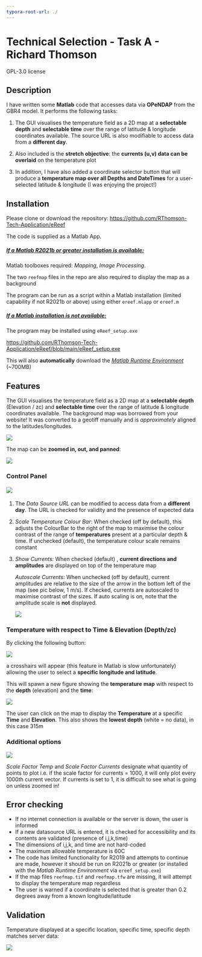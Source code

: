 ```yaml
---
typora-root-url: ./
---
```


# **Technical Selection - Task A - Richard Thomson**

GPL-3.0 license

## Description

I have written some **Matlab** code that accesses data via **OPeNDAP** from the GBR4 model. It performs the following tasks:

1. The GUI visualises the temperature field as a 2D map at a **selectable depth** and **selectable time** over the range of latitude & longitude coordinates available. The source URL is also modifiable to access data from a **different day**.

2. Also included is the **stretch objective**: the **currents (u,v) data can be overlaid** on the temperature plot

3. In addition, I have also added a coordinate selector button that will produce a **temperature map over all Depths and DateTimes** for a user-selected latitude & longitude (I was enjoying the project!)

   

## Installation

Please clone or download the repository: https://github.com/RThomson-Tech-Application/eReef

The code is supplied as a Matlab App. 

##### <u>If a Matlab R2021b or greater installation is available:</u>

Matlab toolboxes required: *Mapping*, *Image Processing*.

The two `reefmap` files in the repo are also required to display the map as a background

The program can be run as a script within a Matlab installation (limited capability if not R2021b or above) using either `ereef.mlapp` or `ereef.m`

##### <u>If a Matlab installation is not available:</u>

The program may be installed using `eReef_setup.exe`

https://github.com/RThomson-Tech-Application/eReef/blob/main/eReef_setup.exe

This will also **automatically** download the *[Matlab Runtime Environment](https://au.mathworks.com/products/compiler/matlab-runtime.html)* (~700MB)



## Features

The GUI visualises the temperature field as a 2D map at a **selectable depth** (Elevation / zc) and **selectable time** over the range of latitude & longitude coordinates available. The background map was borrowed from your website! It was converted to a geotiff manually and is *approximately* aligned to the latitudes/longitudes.

![](/screenshots/mainGui.PNG)



The map can be **zoomed in, out, and panned**:

![](/screenshots/mapZoom.png)



### Control Panel

#### ![](/screenshots/controlPanel2.png)

1. The *Data Source URL* can be modified to access data from a **different day**. The URL is checked for validity and the presence of expected data

2. *Scale Temperature Colour Bar*: When checked (off by default), this adjusts the ColourBar to the right of the map to maximise the colour contrast of the range of **temperatures** present at a particular depth & time. If unchecked (default), the temperature colour scale remains constant

3. *Show Currents:* When checked (default) , **current directions and amplitudes** are displayed on top of the temperature map

   *Autoscale Currents:* When unchecked (off by default), current amplitudes are relative to the size of the arrow in the bottom left of the map (see pic below, 1 m/s). If checked, currents are autoscaled to maximise contrast of the sizes. If auto scaling is on, note that the amplitude scale is **not** displayed.

     ![](/screenshots/currentsScale.PNG)



### Temperature with respect to Time & Elevation (Depth/zc) 

By clicking the following button:

![](/screenshots/button.PNG)

a crosshairs will appear (this feature in Matlab is slow unfortunately) allowing the user to select a **specific longitude and latitude**.

This will spawn a new figure showing the **temperature** **map** with respect to the **depth** (elevation) and the **time**:

![](/screenshots/tempDepthTimeMap.PNG)

The user can click on the map to display the **Temperature** at a specific **Time** and **Elevation**. This also shows the **lowest depth** (white = no data), in this case 315m

### Additional options

![](/screenshots/scaleFactors.png)

*Scale Factor Temp* and *Scale Factor Currents* designate what quantity of points to plot i.e. if the scale factor for currents = 1000, it will only plot every 1000th current vector. If currents is set to 1, it is difficult to see what is going on unless zoomed in!



## Error checking

* If no internet connection is available or the server is down, the user is informed
* If a new datasource URL is entered, it is checked for accessibility and its contents are validated (presence of i,j,k,time)
* The dimensions of i,j,k, and time are not hard-coded
* The maximum allowable temperature is 60C
* The code has limited functionality for R2019 and attempts to continue are made, however it should be run on R2021b or greater (or installed with the *Matlab Runtime Environment* via `ereef_setup.exe`)
* If the map files `reefmap.tif` and `reefmap.tfw` are missing, it will attempt to display the temperature map regardless
* The user is warned if a coordinate is selected that is greater than 0.2 degrees away from a known longitude/latitude



## Validation

Temperature displayed at a specific location, specific time, specific depth matches server data:



![](/screenshots/validation.PNG)





